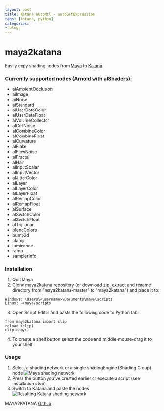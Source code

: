 ```yaml
---
layout: post
title: Katana autoMtl - autoSetExpression
tags: [katana, python]
categories:
- blog
---
```

# maya2katana
Easily copy shading nodes from [Maya](http://www.autodesk.com/products/maya/overview) to [Katana](https://www.foundry.com/products/katana)

### Currently supported nodes ([Arnold](https://www.solidangle.com/arnold/) with [alShaders](http://www.anderslanglands.com/alshaders/index.html)):
- aiAmbientOcclusion
- aiImage
- aiNoise
- aiStandard
- aiUserDataColor
- aiUserDataFloat
- aiVolumeCollector
- alCellNoise
- alCombineColor
- alCombineFloat
- alCurvature
- alFlake
- alFlowNoise
- alFractal
- alHair
- alInputScalar
- alInputVector
- alJitterColor
- alLayer
- alLayerColor
- alLayerFloat
- alRemapColor
- alRemapFloat
- alSurface
- alSwitchColor
- alSwitchFloat
- alTriplanar
- blendColors
- bump2d
- clamp
- luminance
- ramp
- samplerInfo

### Installation
1. Quit Maya
2. Clone maya2katana repository (or download zip, extract and rename directory from "maya2katana-master" to "maya2katana") and place it to:
```
Windows: \Users\<username>\Documents\maya\scripts
Linux: ~/maya/scripts
```
3. Open Script Editor and paste the following code to Python tab:
```
from maya2katana import clip
reload (clip)
clip.copy()
```
4. To create a shelf button select the code and middle-mouse-drag it to your shelf

### Usage
1. Select a shading network or a single shadingEngine (Shading Group) node
![Maya shading network](https://github.com/ababak/maya2katana/blob/master/doc/maya.jpg)
2. Press the button you've created earlier or execute a script (see installation step)
3. Switch to Katana and paste the nodes
![Resulting Katana shading network](https://github.com/ababak/maya2katana/blob/master/doc/katana.jpg)


 MAYA2KATANA [Github](https://github.com/ababak/maya2katana)

